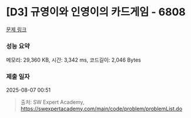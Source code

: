 # [D3] 규영이와 인영이의 카드게임 - 6808 

[문제 링크](https://swexpertacademy.com/main/code/problem/problemDetail.do?contestProbId=AWgv9va6HnkDFAW0) 

### 성능 요약

메모리: 29,360 KB, 시간: 3,342 ms, 코드길이: 2,046 Bytes

### 제출 일자

2025-08-07 00:51



> 출처: SW Expert Academy, https://swexpertacademy.com/main/code/problem/problemList.do